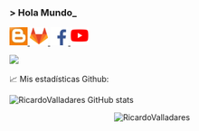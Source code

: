 ### > Hola Mundo_ 

<a href="http://multiplataformaprogramacion.blogspot.com/">
  <img width="32px" src="https://raw.githubusercontent.com/RicardoValladares/RicardoValladares/main/blog.jpg" />
</a>
<a href="https://gitlab.com/RicardoValladares">
  <img width="32px" src="https://raw.githubusercontent.com/RicardoValladares/RicardoValladares/main/gitlab.png" />
</a>
<a href="https://www.facebook.com/Ryck.1992/">
  <img width="32px" src="https://raw.githubusercontent.com/RicardoValladares/RicardoValladares/main/facebook.png" />
</a>
<a href="https://www.youtube.com/user/SuperValladares">
  <img width="32px" src="https://raw.githubusercontent.com/RicardoValladares/RicardoValladares/main/youtube.png" />
</a>

![](https://visitor-badge.glitch.me/badge?page_id=RicardoValladares)


📈 Mis estadísticas Github:

![RicardoValladares GitHub stats](https://github-readme-stats.vercel.app/api/top-langs/?username=RicardoValladares&show_icons=true&theme=tokyonight)

<p align="center"> <img src="https://github-readme-stats.vercel.app/api?username=ricardovalladares&show_icons=true&theme=gotham" alt="RicardoValladares" />

